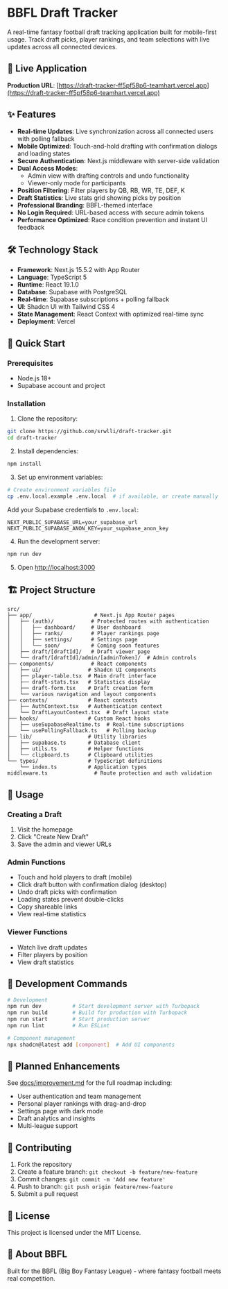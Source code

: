 # BBFL Draft Tracker

A real-time fantasy football draft tracking application built for mobile-first usage. Track draft picks, player rankings, and team selections with live updates across all connected devices.

## 🚀 Live Application

**Production URL**: [https://draft-tracker-ff5pf58p6-teamhart.vercel.app](https://draft-tracker-ff5pf58p6-teamhart.vercel.app)

## ✨ Features

- **Real-time Updates**: Live synchronization across all connected users with polling fallback
- **Mobile Optimized**: Touch-and-hold drafting with confirmation dialogs and loading states
- **Secure Authentication**: Next.js middleware with server-side validation
- **Dual Access Modes**: 
  - Admin view with drafting controls and undo functionality
  - Viewer-only mode for participants
- **Position Filtering**: Filter players by QB, RB, WR, TE, DEF, K
- **Draft Statistics**: Live stats grid showing picks by position
- **Professional Branding**: BBFL-themed interface
- **No Login Required**: URL-based access with secure admin tokens
- **Performance Optimized**: Race condition prevention and instant UI feedback

## 🛠️ Technology Stack

- **Framework**: Next.js 15.5.2 with App Router
- **Language**: TypeScript 5
- **Runtime**: React 19.1.0  
- **Database**: Supabase with PostgreSQL
- **Real-time**: Supabase subscriptions + polling fallback
- **UI**: Shadcn UI with Tailwind CSS 4
- **State Management**: React Context with optimized real-time sync
- **Deployment**: Vercel

## 🚀 Quick Start

### Prerequisites
- Node.js 18+ 
- Supabase account and project

### Installation

1. Clone the repository:
```bash
git clone https://github.com/srwlli/draft-tracker.git
cd draft-tracker
```

2. Install dependencies:
```bash
npm install
```

3. Set up environment variables:
```bash
# Create environment variables file
cp .env.local.example .env.local  # if available, or create manually
```

Add your Supabase credentials to `.env.local`:
```env
NEXT_PUBLIC_SUPABASE_URL=your_supabase_url
NEXT_PUBLIC_SUPABASE_ANON_KEY=your_supabase_anon_key
```

4. Run the development server:
```bash
npm run dev
```

5. Open [http://localhost:3000](http://localhost:3000)

## 🏗️ Project Structure

```
src/
├── app/                    # Next.js App Router pages
│   ├── (auth)/            # Protected routes with authentication
│   │   ├── dashboard/     # User dashboard
│   │   ├── ranks/         # Player rankings page
│   │   ├── settings/      # Settings page
│   │   └── soon/          # Coming soon features
│   ├── draft/[draftId]/   # Draft viewer page
│   └── draft/[draftId]/admin/[adminToken]/  # Admin controls
├── components/            # React components
│   ├── ui/               # Shadcn UI components
│   ├── player-table.tsx  # Main draft interface
│   ├── draft-stats.tsx   # Statistics display
│   ├── draft-form.tsx    # Draft creation form
│   └── various navigation and layout components
├── contexts/             # React contexts
│   ├── AuthContext.tsx   # Authentication context
│   └── DraftLayoutContext.tsx  # Draft layout state
├── hooks/                # Custom React hooks
│   ├── useSupabaseRealtime.ts  # Real-time subscriptions
│   └── usePollingFallback.ts   # Polling backup
├── lib/                  # Utility libraries
│   ├── supabase.ts       # Database client
│   ├── utils.ts          # Helper functions
│   └── clipboard.ts      # Clipboard utilities
└── types/                # TypeScript definitions
    └── index.ts          # Application types
middleware.ts               # Route protection and auth validation
```

## 📱 Usage

### Creating a Draft
1. Visit the homepage
2. Click "Create New Draft"
3. Save the admin and viewer URLs

### Admin Functions
- Touch and hold players to draft (mobile)
- Click draft button with confirmation dialog (desktop)
- Undo draft picks with confirmation
- Loading states prevent double-clicks
- Copy shareable links
- View real-time statistics

### Viewer Functions
- Watch live draft updates
- Filter players by position
- View draft statistics

## 🔧 Development Commands

```bash
# Development
npm run dev          # Start development server with Turbopack
npm run build        # Build for production with Turbopack
npm run start        # Start production server
npm run lint         # Run ESLint

# Component management
npx shadcn@latest add [component]  # Add UI components
```

## 🌟 Planned Enhancements

See [docs/improvement.md](docs/improvement.md) for the full roadmap including:
- User authentication and team management
- Personal player rankings with drag-and-drop
- Settings page with dark mode
- Draft analytics and insights
- Multi-league support

## 🤝 Contributing

1. Fork the repository
2. Create a feature branch: `git checkout -b feature/new-feature`
3. Commit changes: `git commit -m 'Add new feature'`
4. Push to branch: `git push origin feature/new-feature`
5. Submit a pull request

## 📄 License

This project is licensed under the MIT License.

## 🏈 About BBFL

Built for the BBFL (Big Boy Fantasy League) - where fantasy football meets real competition.